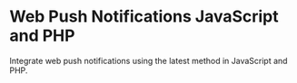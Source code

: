 # Web Push Notifications JavaScript and PHP
Integrate web push notifications using the latest method in JavaScript and PHP.
